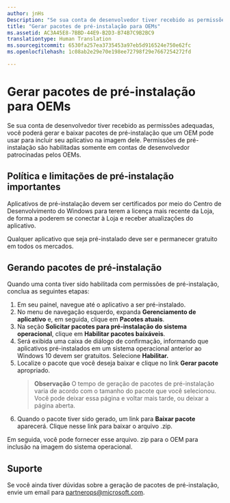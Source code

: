 ```yaml
---
author: jnHs
Description: "Se sua conta de desenvolvedor tiver recebido as permissões adequadas, você poderá gerar e baixar pacotes de pré-instalação que um OEM pode usar para incluir seu aplicativo na imagem dele."
title: "Gerar pacotes de pré-instalação para OEMs"
ms.assetid: AC3A45E8-7BBD-44E9-B2D3-B74B7C9B2BC9
translationtype: Human Translation
ms.sourcegitcommit: 6530fa257ea3735453a97eb5d916524e750e62fc
ms.openlocfilehash: 1c08ab2e29e70e198ee72798f29e7667254272fd

---
```


# Gerar pacotes de pré-instalação para OEMs


Se sua conta de desenvolvedor tiver recebido as permissões adequadas, você poderá gerar e baixar pacotes de pré-instalação que um OEM pode usar para incluir seu aplicativo na imagem dele. Permissões de pré-instalação são habilitadas somente em contas de desenvolvedor patrocinadas pelos OEMs.

## Política e limitações de pré-instalação importantes


Aplicativos de pré-instalação devem ser certificados por meio do Centro de Desenvolvimento do Windows para terem a licença mais recente da Loja, de forma a poderem se conectar à Loja e receber atualizações do aplicativo.

Qualquer aplicativo que seja pré-instalado deve ser e permanecer gratuito em todos os mercados.

## Gerando pacotes de pré-instalação


Quando uma conta tiver sido habilitada com permissões de pré-instalação, conclua as seguintes etapas:

1.  Em seu painel, navegue até o aplicativo a ser pré-instalado.
2.  No menu de navegação esquerdo, expanda **Gerenciamento de aplicativo** e, em seguida, clique em **Pacotes atuais**.
3.  Na seção **Solicitar pacotes para pré-instalação do sistema operacional**, clique em **Habilitar pacotes baixáveis**.
4.  Será exibida uma caixa de diálogo de confirmação, informando que aplicativos pré-instalados em um sistema operacional anterior ao Windows 10 devem ser gratuitos. Selecione **Habilitar.**
5.  Localize o pacote que você deseja baixar e clique no link **Gerar pacote** apropriado.
    > **Observação**  O tempo de geração de pacotes de pré-instalação varia de acordo com o tamanho do pacote que você selecionou. Você pode deixar essa página e voltar mais tarde, ou deixar a página aberta.
6.  Quando o pacote tiver sido gerado, um link para **Baixar pacote** aparecerá. Clique nesse link para baixar o arquivo .zip.

Em seguida, você pode fornecer esse arquivo. zip para o OEM para inclusão na imagem do sistema operacional.

## Suporte


Se você ainda tiver dúvidas sobre a geração de pacotes de pré-instalação, envie um email para <partnerops@microsoft.com>.

 

 







<!--HONumber=Aug16_HO3-->


